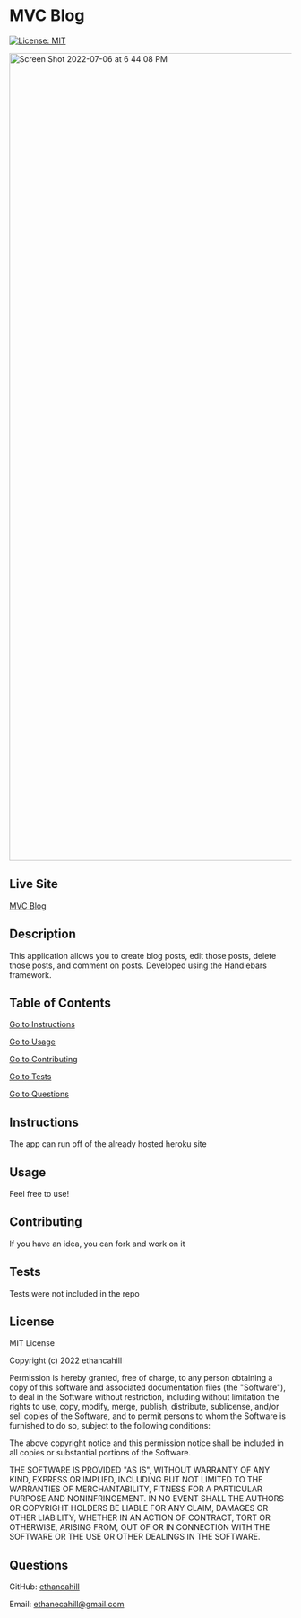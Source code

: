 # MVC Blog
  [![License: MIT](https://img.shields.io/badge/License-MIT-yellow.svg)](https://opensource.org/licenses/MIT)
  
  <img width="1439" alt="Screen Shot 2022-07-06 at 6 44 08 PM" src="https://user-images.githubusercontent.com/99375366/177655531-f3e5e3ec-9e68-4bb3-96d1-472bfd74387b.png">

  ## Live Site

  [MVC Blog](https://desolate-oasis-47278.herokuapp.com/login)
  
  ## Description

  This application allows you to create blog posts, edit those posts, delete those posts, and comment on posts. Developed using the Handlebars framework.


  ## Table of Contents

  [Go to Instructions](#instructions)

  [Go to Usage](#usage)

  [Go to Contributing](#contributing)

  [Go to Tests](#tests)

  [Go to Questions](#questions)


  ## Instructions

  The app can run off of the already hosted heroku site


  ## Usage

  Feel free to use!


  ## Contributing

  If you have an idea, you can fork and work on it


  ## Tests

  Tests were not included in the repo


  ## License


 MIT License

Copyright (c) 2022 ethancahill

Permission is hereby granted, free of charge, to any person obtaining a copy
of this software and associated documentation files (the "Software"), to deal
in the Software without restriction, including without limitation the rights
to use, copy, modify, merge, publish, distribute, sublicense, and/or sell
copies of the Software, and to permit persons to whom the Software is
furnished to do so, subject to the following conditions:

The above copyright notice and this permission notice shall be included in all
copies or substantial portions of the Software.

THE SOFTWARE IS PROVIDED "AS IS", WITHOUT WARRANTY OF ANY KIND, EXPRESS OR
IMPLIED, INCLUDING BUT NOT LIMITED TO THE WARRANTIES OF MERCHANTABILITY,
FITNESS FOR A PARTICULAR PURPOSE AND NONINFRINGEMENT. IN NO EVENT SHALL THE
AUTHORS OR COPYRIGHT HOLDERS BE LIABLE FOR ANY CLAIM, DAMAGES OR OTHER
LIABILITY, WHETHER IN AN ACTION OF CONTRACT, TORT OR OTHERWISE, ARISING FROM,
OUT OF OR IN CONNECTION WITH THE SOFTWARE OR THE USE OR OTHER DEALINGS IN THE
SOFTWARE.



  ## Questions

GitHub: [ethancahill](github.com/ethancahill)

Email: ethanecahill@gmail.com

